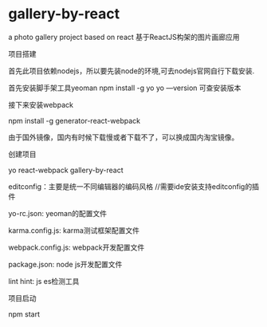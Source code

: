 # gallery-by-react
a photo gallery project based on react
基于ReactJS构架的图片画廊应用

项目搭建

首先此项目依赖nodejs，所以要先装node的环境,可去nodejs官网自行下载安装.

首先安装脚手架工具yeoman npm install -g yo yo —version 可查安装版本

接下来安装webpack

npm install -g generator-react-webpack

由于国外镜像，国内有时候下载慢或者下载不了，可以换成国内淘宝镜像。


创建项目

yo react-webpack gallery-by-react

editconfig：主要是统一不同编辑器的编码风格  //需要ide安装支持editconfig的插件

yo-rc.json: yeoman的配置文件

karma.config.js: karma测试框架配置文件

webpack.config.js: webpack开发配置文件

package.json: node js开发配置文件

lint hint: js es检测工具



项目启动

npm start
